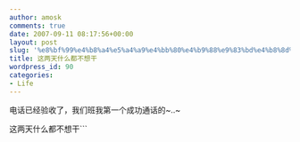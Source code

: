 ```yaml
---
author: amosk
comments: true
date: 2007-09-11 08:17:56+00:00
layout: post
slug: '%e8%bf%99%e4%b8%a4%e5%a4%a9%e4%bb%80%e4%b9%88%e9%83%bd%e4%b8%8d%e6%83%b3%e5%b9%b2'
title: 这两天什么都不想干
wordpress_id: 90
categories:
- Life
---
```


电话已经验收了，我们班我第一个成功通话的~..~

这两天什么都不想干```
